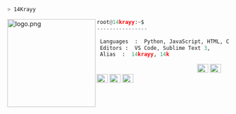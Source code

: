 ```zsh
> 14Krayy
```


<img align="left" src="https://images-ext-1.discordapp.net/external/R3LMo1S7Fu4HPW6QSkjZLhaYW6ojqWNmrxTxb5h7EHc/%3Fv%3D1/https/cdn.discordapp.com/emojis/799442295841488976.png?width=75&height=75" alt="logo.png" width="200" /> 

```python
root@14krayy:~$
----------------

 Languages  :  Python, JavaScript, HTML, CSS, C++, C#, C 
 Editors :  VS Code, Sublime Text 3,
 Alias  :  14krayy, 14k
```

<p align="left">
  &nbsp; &nbsp; &nbsp; &nbsp; &nbsp;&nbsp; &nbsp; &nbsp; &nbsp; &nbsp;&nbsp; &nbsp; &nbsp; &nbsp; &nbsp; &nbsp; &nbsp; &nbsp; &nbsp; &nbsp; &nbsp;&nbsp; &nbsp; &nbsp; &nbsp; &nbsp;&nbsp; &nbsp; &nbsp; &nbsp; &nbsp;
  <img alt="#fbedf6" src="https://via.placeholder.com/15/6CB6FF/000000?text=+" width="25" height="20" />
  <img alt="#474342" src="https://via.placeholder.com/15/ADBAC7/000000?text=+" width="25" height="20" />
  <img alt="#fbedf6" src="https://via.placeholder.com/15/6CB6FF/000000?text=+" width="25" height="20" />
  <img alt="#474342" src="https://via.placeholder.com/15/ADBAC7/000000?text=+" width="25" height="20" />
  <img alt="#fbedf6" src="https://via.placeholder.com/15/6CB6FF/000000?text=+" width="25" height="20" />
</p>



